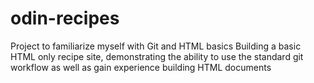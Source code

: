# odin-recipes
Project to familiarize myself with Git and HTML basics
Building a basic HTML only recipe site, demonstrating the ability to use the standard git workflow as well as gain experience building HTML documents
